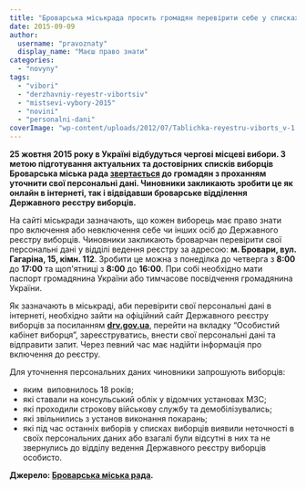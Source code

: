 ```yaml
---
title: "Броварська міськрада просить громадян перевірити себе у списках виборців"
date: 2015-09-09
author: 
  username: "pravoznaty"
  display_name: "Маєш право знати"
categories: 
  - "novyny"
tags: 
  - "vibori"
  - "derzhavniy-reyestr-vibortsiv"
  - "mistsevi-vybory-2015"
  - "novini"
  - "personalni-dani"
coverImage: "wp-content/uploads/2012/07/Tablichka-reyestru-viborts_v-1.jpg"
---
```


**25 жовтня 2015 року в Україні відбудуться чергові місцеві вибори. З метою підготування актуальних та достовірних списків виборців Броварська міська рада [звертається](https://docs.brovary.org/p27256/09.09.2015) до громадян з проханням уточнити свої персональні дані. Чиновники закликають зробити це як онлайн в інтернеті, так і відвідавши броварське відділення Державного реєстру виборців.**

На сайті міськради зазначають, що кожен виборець має право знати про включення або невключення себе чи інших осіб до Державного реєстру виборців. Чиновники закликають броварчан перевірити свої персональні дані у відділі ведення реєстру за адресою: **м. Бровари, вул. Гагаріна, 15, кімн. 112**. Зробити це можна з понеділка до четверга з **8:00** до **17:00** та щоп'ятниці з **8:00** до **16:00**. При собі необхідно мати паспорт громадянина України або тимчасове посвідчення громадянина України.

Як зазначають в міськраді, аби перевірити свої персональні дані в інтернеті, необхідно зайти на офіційний сайт Державного реєстру виборців за посиланням [**drv.gov.ua**](https://www.drv.gov.ua/portal/!cm_core.cm_index), перейти на вкладку “Особистий кабінет виборця”, зареєструватись, внести свої персональні дані та відправити запит. Через певний час має надійти інформація про включення до реєстру.

Для уточнення персональних даних чиновники запрошують виборців:

- яким  виповнилось 18 років;
- які ставали на консульський облік у відомчих установах МЗС;
- які проходили строкову військову службу та демобілізувались;
- які звільнились з установ виконання покарань;
- які під час останніх виборів у списках виборців виявили неточності в своїх персональних даних або взагалі були відсутні в них та не звернулись до відділу ведення Державного реєстру виборців особисто.

**Джерело: [Броварська міська рада](https://docs.brovary.org/p27256/09.09.2015).**
